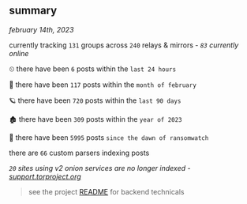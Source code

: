 
## summary
_february 14th, 2023_

currently tracking `131` groups across `240` relays & mirrors - _`83` currently online_

⏲ there have been `6` posts within the `last 24 hours`

🦈 there have been `117` posts within the `month of february`

🪐 there have been `720` posts within the `last 90 days`

🏚 there have been `309` posts within the `year of 2023`

🦕 there have been `5995` posts `since the dawn of ransomwatch`

there are `66` custom parsers indexing posts

_`20` sites using v2 onion services are no longer indexed - [support.torproject.org](https://support.torproject.org/onionservices/v2-deprecation/)_

> see the project [README](https://github.com/joshhighet/ransomwatch#ransomwatch--) for backend technicals

